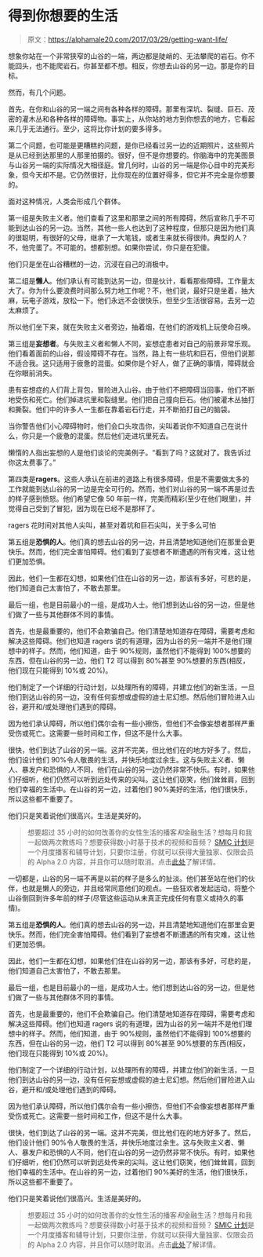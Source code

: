 # 得到你想要的生活

> 原文：<https://alphamale20.com/2017/03/29/getting-want-life/>

想象你站在一个非常狭窄的山谷的一端，两边都是陡峭的、无法攀爬的岩石。你不能回头，也不能爬岩石。你甚至都不想。相反，你想去山谷的另一边。那是你的目标。

然而，有几个问题。

首先，在你和山谷的另一端之间有各种各样的障碍。那里有深坑、裂缝、巨石、茂密的灌木丛和各种各样的障碍物。事实上，从你站的地方到你想去的地方，它看起来几乎无法通行。至少，这将比你计划的要多得多。

第二个问题，也可能是更糟糕的问题，是你已经看过另一边的近期照片，这些照片是从已经到达那里的人那里拍摄的。很好，但不是你想要的。你脑海中的完美图景与山谷另一端的实际情况大相径庭。曾几何时，山谷的另一端是你心目中的完美形象，但今天却不是。它仍然很好，比你现在的位置好得多，但它并不完全是你想要的。

面对这种情况，人类会形成几个群体。

第一组是失败主义者。他们查看了这里和那里之间的所有障碍，然后宣称几乎不可能到达山谷的另一边。当然，其他一些人也达到了这种程度，但那只是因为他们真的很聪明，有很好的父母，继承了一大笔钱，或者生来就长得很帅。典型的人？不，他完蛋了。不可能的。想都别想。如果你尝试，你只是在犯傻。

他们只是坐在山谷糟糕的一边，沉浸在自己的消极中。

第二组是**懒人**。他们承认有可能到达另一边，但是伙计，看看那些障碍。工作量太大了。你为什么要浪费时间那么努力地工作呢？不，他们说，最好只是坐着，抽大麻，玩电子游戏，放松一下。他们永远不会很快乐，但至少生活很容易。去另一边太麻烦了。

所以他们坐下来，就在失败主义者旁边，抽着烟，在他们的游戏机上玩使命召唤。

第三组是**妄想者**。与失败主义者和懒人不同，妄想症患者对自己的前景非常乐观。他们看着面前的山谷，假设障碍不存在。当然，路上有一些坑和巨石，但他们说那不适合我。这只适用于疲惫的混蛋。如果你是个好人，做了正确的事情，障碍就会在你眼前消失。

患有妄想症的人们背上背包，冒险进入山谷。由于他们不把障碍当回事，他们不断地受伤和死亡。他们掉进坑里和裂缝里。他们把自己撞向巨石。他们被灌木丛抽打和撕裂。他们中的许多人一生都在靠着岩石行走，并不断拍打自己的脑袋。

当你警告他们小心障碍物时，他们会口头攻击你，尖叫着说你不知道自己在说什么，你只是一个疲惫的混蛋。然后他们走进坑里死去。

懒惰的人指出妄想的人是他们谈论的完美例子。“看到了吗？这就对了。我告诉过你这太费事了。”

第四类是**ragers**。这些人承认在前进的道路上有很多障碍，但是不需要做太多的工作就能到达山谷的另一边是完全可行的。然而，他们对山谷的另一端不再是过去的样子感到愤怒。他们希望它像 50 年前一样，完美而精彩(至少在他们眼里)，并觉得自己受到了冒犯，因为现在已经不是那样了。

ragers 花时间对其他人尖叫，甚至对着坑和巨石尖叫，关于多么可怕

第五组是**恐惧的人**。他们真的想去山谷的另一边，并且清楚地知道他们在那里会更快乐。然而，他们完全害怕障碍。他们看到了妄想者不断遭遇的所有灾难，这让他们更加恐惧。

因此，他们一生都在幻想，如果他们住在山谷的另一边，那该有多好，可悲的是，他们知道自己太害怕了，不敢去那里。

最后一组，也是目前最小的一组，是成功人士。他们想到达山谷的另一边，但是他们做了一些与其他群体不同的事情。

首先，也是最重要的，他们不会欺骗自己。他们清楚地知道存在障碍，需要考虑和解决这些障碍。他们也知道 ragers 说的有道理，因为山谷的另一端并不是他们理想中的样子。然而，他们知道，由于 90%规则，虽然他们不能得到 100%想要的东西，但在山谷的另一边，他们 T2 可以得到 80%甚至 90%想要的东西(相反，他们现在只能得到 10%或 20%)。

他们制定了一个详细的行动计划，以处理所有的障碍，并建立他们的新生活，一旦他们到达山谷的另一边，没有任何妄想或虚假的迪士尼幻想。然后他们冒险进入山谷，避开和/或处理他们遇到的障碍。

因为他们承认障碍，所以他们偶尔会有一些小擦伤，但他们不会像妄想者那样严重受伤或死亡。这需要一些时间和工作，但这不是什么大事。

很快，他们到达了山谷的另一端。这并不完美，但比他们在的地方好多了。然后，他们设计他们 90%令人敬畏的生活，并快乐地度过余生。这与失败主义者、懒人、暴发户和恐惧的人不同，他们在山谷的另一边仍然非常不快乐。有时，如果他们仔细听，他们仍然可以听到远处传来的尖叫。这让他们窃笑，他们耸耸肩，回到他们幸福的生活中。在山谷的另一边，过着他们 90%美好的生活，他们很快乐，所以这些都不重要了。

他们只是笑着说他们很高兴。生活是美好的。

> 想要超过 35 小时的如何改善你的女性生活的播客*和*金融生活？想每月和我一起做两次教练吗？想要获得数小时基于技术的视频和音频？ [SMIC 计划](https://alphamale20.kartra.com/page/vIL17)是一个月度播客和辅导计划，只要你注册，你就可以获得大量独家、仅限会员的 Alpha 2.0 内容，并且你可以随时取消。点击[此处](https://alphamale20.kartra.com/page/vIL17)了解详情。

一切都是，山谷的另一端不再是以前的样子是多么的扯淡。他们甚至站在他们的伙伴，也就是懒人的旁边，并且经常同意他们的观点。一些狂欢者发起运动，将整个山谷倒回到许多年前的样子(尽管这些运动从未真正完成任何有意义或持久的事情)。

第五组是**恐惧的人**。他们真的想去山谷的另一边，并且清楚地知道他们在那里会更快乐。然而，他们完全害怕障碍。他们看到了妄想者不断遭遇的所有灾难，这让他们更加恐惧。

因此，他们一生都在幻想，如果他们住在山谷的另一边，那该有多好，可悲的是，他们知道自己太害怕了，不敢去那里。

最后一组，也是目前最小的一组，是成功人士。他们想到达山谷的另一边，但是他们做了一些与其他群体不同的事情。

首先，也是最重要的，他们不会欺骗自己。他们清楚地知道存在障碍，需要考虑和解决这些障碍。他们也知道 ragers 说的有道理，因为山谷的另一端并不是他们理想中的样子。然而，他们知道，由于 90%规则，虽然他们不能得到 100%想要的东西，但在山谷的另一边，他们 T2 可以得到 80%甚至 90%想要的东西(相反，他们现在只能得到 10%或 20%)。

他们制定了一个详细的行动计划，以处理所有的障碍，并建立他们的新生活，一旦他们到达山谷的另一边，没有任何妄想或虚假的迪士尼幻想。然后他们冒险进入山谷，避开和/或处理他们遇到的障碍。

因为他们承认障碍，所以他们偶尔会有一些小擦伤，但他们不会像妄想者那样严重受伤或死亡。这需要一些时间和工作，但这不是什么大事。

很快，他们到达了山谷的另一端。这并不完美，但比他们在的地方好多了。然后，他们设计他们 90%令人敬畏的生活，并快乐地度过余生。这与失败主义者、懒人、暴发户和恐惧的人不同，他们在山谷的另一边仍然非常不快乐。有时，如果他们仔细听，他们仍然可以听到远处传来的尖叫。这让他们窃笑，他们耸耸肩，回到他们幸福的生活中。在山谷的另一边，过着他们 90%美好的生活，他们很快乐，所以这些都不重要了。

他们只是笑着说他们很高兴。生活是美好的。

> 想要超过 35 小时的如何改善你的女性生活的播客*和*金融生活？想每月和我一起做两次教练吗？想要获得数小时基于技术的视频和音频？ [SMIC 计划](https://alphamale20.kartra.com/page/vIL17)是一个月度播客和辅导计划，只要你注册，你就可以获得大量独家、仅限会员的 Alpha 2.0 内容，并且你可以随时取消。点击[此处](https://alphamale20.kartra.com/page/vIL17)了解详情。
> 
> 
